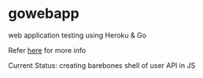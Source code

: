 # gowebapp
web application testing using Heroku &amp; Go

Refer <a href="https://realtimeboard.com/app/board/o9J_k1c4bgY=/">here</a> for more info

Current Status: creating barebones shell of user API in JS
